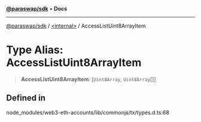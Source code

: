 [**@paraswap/sdk**](../../README.md) • **Docs**

***

[@paraswap/sdk](../../globals.md) / [\<internal\>](../README.md) / AccessListUint8ArrayItem

# Type Alias: AccessListUint8ArrayItem

> **AccessListUint8ArrayItem**: [`Uint8Array`, `Uint8Array`[]]

## Defined in

node\_modules/web3-eth-accounts/lib/commonjs/tx/types.d.ts:68
